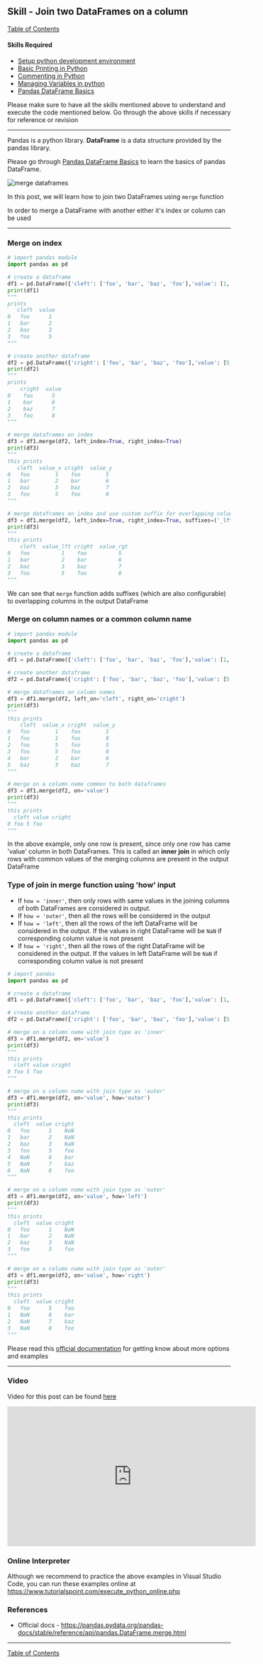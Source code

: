 ## Skill - Join two DataFrames on a column
[Table of Contents](https://nagasudhir.blogspot.com/2020/04/taming-python-table-of-contents.html)

#### Skills Required
* [Setup python development environment](https://nagasudhir.blogspot.com/2020/04/setup-python-development-environment_14.html)
* [Basic Printing in Python](https://nagasudhir.blogspot.com/2020/04/basic-printing-in-python.html)
* [Commenting in Python](https://nagasudhir.blogspot.com/2020/04/comments-in-python.html)
* [Managing Variables in python](https://nagasudhir.blogspot.com/2020/04/managing-variables-in-python.html)
* [Pandas DataFrame Basics](https://nagasudhir.blogspot.com/2020/05/pandas-dataframe-basics.html)

Please make sure to have all the skills mentioned above to understand and execute the code mentioned below. Go through the above skills if necessary for reference or revision

<hr/>

Pandas is a python library.
**DataFrame** is a data structure provided by the pandas library.

Please go through [Pandas DataFrame Basics](https://nagasudhir.blogspot.com/2020/05/pandas-dataframe-basics.html) to learn the basics of pandas DataFrame.

![merge dataframes](https://github.com/nagasudhirpulla/taming_python/raw/master/blog/skills/assets/img/merge_dataframes_cartoon_lakshmi.jpg)

In this post, we will learn how to join two DataFrames using `merge` function

In order to merge a DataFrame with another either it's index or column can be used

<hr/>

### Merge on index
```python
# import pandas module
import pandas as pd

# create a dataframe
df1 = pd.DataFrame({'cleft': ['foo', 'bar', 'baz', 'foo'],'value': [1, 2, 3, 5]})
print(df1)
"""
prints
   cleft  value
0   foo      1
1   bar      2
2   baz      3
3   foo      5
"""

# create another dataframe
df2 = pd.DataFrame({'cright': ['foo', 'bar', 'baz', 'foo'],'value': [5, 6, 7, 8]})
print(df2)
"""
prints
    cright  value
0    foo      5
1    bar      6
2    baz      7
3    foo      8
"""

# merge dataframes on index
df3 = df1.merge(df2, left_index=True, right_index=True)
print(df3)
"""
this prints
   cleft  value_x cright  value_y
0   foo        1    foo        5
1   bar        2    bar        6
2   baz        3    baz        7
3   foo        5    foo        8
"""

# merge dataframes on index and use custom suffix for overlapping columns
df3 = df1.merge(df2, left_index=True, right_index=True, suffixes=('_lft', '_rgt'))
print(df3)
"""
this prints
    cleft  value_lft cright  value_rgt
0   foo          1    foo          5
1   bar          2    bar          6
2   baz          3    baz          7
3   foo          5    foo          8
"""
```
We can see that `merge` function adds suffixes (which are also configurable) to overlapping columns in the output DataFrame

### Merge on column names or a common column name
```python
# import pandas module
import pandas as pd

# create a dataframe
df1 = pd.DataFrame({'cleft': ['foo', 'bar', 'baz', 'foo'],'value': [1, 2, 3, 5]})

# create another dataframe
df2 = pd.DataFrame({'cright': ['foo', 'bar', 'baz', 'foo'],'value': [5, 6, 7, 8]})

# merge dataframes on column names
df3 = df1.merge(df2, left_on='cleft', right_on='cright')
print(df3)
"""
this prints
    cleft  value_x cright  value_y
0   foo        1    foo        5
1   foo        1    foo        8
2   foo        5    foo        5
3   foo        5    foo        8
4   bar        2    bar        6
5   baz        3    baz        7
"""

# merge on a column name common to both dataframes
df3 = df1.merge(df2, on='value')
print(df3)
"""
this prints
  cleft value cright
0 foo 5 foo
"""
```
In the above example, only one row is present, since only one row has came 'value' column in both DataFrames. 
This is called an **inner join** in which only rows with common values of the merging columns are present in the output DataFrame

### Type of join in merge function using 'how' input
* If `how = 'inner'`, then only rows with same values in the joining columns of both DataFrames are considered in output.
* If `how = 'outer'`, then all the rows will be considered in the output
* If `how = 'left'`, then all the rows of the left DataFrame will be considered in the output. If the values in right DataFrame will be `NaN` if corresponding column value is not present
* If `how = 'right'`, then all the rows of the right DataFrame will be considered in the output. If the values in left DataFrame will be `NaN` if corresponding column value is not present

```python
# import pandas
import pandas as pd

# create a dataframe
df1 = pd.DataFrame({'cleft': ['foo', 'bar', 'baz', 'foo'],'value': [1, 2, 3, 5]})

# create another dataframe
df2 = pd.DataFrame({'cright': ['foo', 'bar', 'baz', 'foo'],'value': [5, 6, 7, 8]})

# merge on a column name with join type as 'inner'
df3 = df1.merge(df2, on='value')
print(df3)
"""
this prints
  cleft value cright
0 foo 5 foo
"""

# merge on a column name with join type as 'outer'
df3 = df1.merge(df2, on='value', how='outer')
print(df3)
"""
this prints
  cleft  value cright
0   foo      1    NaN
1   bar      2    NaN
2   baz      3    NaN
3   foo      5    foo
4   NaN      6    bar
5   NaN      7    baz
6   NaN      8    foo
"""

# merge on a column name with join type as 'outer'
df3 = df1.merge(df2, on='value', how='left')
print(df3)
"""
this prints
  cleft  value cright
0   foo      1    NaN
1   bar      2    NaN
2   baz      3    NaN
3   foo      5    foo
"""

# merge on a column name with join type as 'outer'
df3 = df1.merge(df2, on='value', how='right')
print(df3)
"""
this prints
  cleft  value cright
0   foo      5    foo
1   NaN      6    bar
2   NaN      7    baz
3   NaN      8    foo
"""
```

Please read this [official documentation](https://pandas.pydata.org/pandas-docs/stable/reference/api/pandas.DataFrame.merge.html) for getting know about more options and examples

<hr/>

### Video
Video for this post can be found [here](https://youtu.be/_5PZMnHdrbY)

<iframe width="560" height="315" src="https://www.youtube.com/embed/_5PZMnHdrbY" frameborder="0" allow="accelerometer; autoplay; clipboard-write; encrypted-media; gyroscope; picture-in-picture" allowfullscreen></iframe>

### Online Interpreter
Although we recommend to practice the above examples in Visual Studio Code, you can run these examples online at https://www.tutorialspoint.com/execute_python_online.php

### References
* Official docs - https://pandas.pydata.org/pandas-docs/stable/reference/api/pandas.DataFrame.merge.html

<hr/>

[Table of Contents](https://nagasudhir.blogspot.com/2020/04/taming-python-table-of-contents.html)
<!--stackedit_data:
eyJwcm9wZXJ0aWVzIjoidGl0bGU6IEpvaW4gdHdvIERhdGFGcm
FtZXMgb24gYSBjb2x1bW5cbmF1dGhvcjogTmFnYXN1ZGhpciBQ
dWxsYVxuZGF0ZTogJzIwMjAtMDYtMDUnXG50YWdzOiAnbGVhcm
5pbmcsIHB5dGhvbiwgdGFtaW5nX3B5dGhvbl9za2lsbCdcbmNh
dGVnb3JpZXM6IHRhbWluZ19weXRob25fc2tpbGxcbiIsImhpc3
RvcnkiOlstMjAwNzE2ODQ3MiwtMTUxMDMyMjc1OSwxNzg3NjI1
OTY5LDQ4MTk2NjAwNiwyMTM2NTQwMzc5LDE3NjY5Nzc5MDYsLT
EyMzg3MDMzNTYsMjA5MzcyMDcxMiwtNDc4NjA4MzUzLC01ODA2
MTMxNDEsLTc3MDA4NzQ3NywtMTY0NDI1ODAxOSwtMTE4NjE1MD
k3OF19
-->